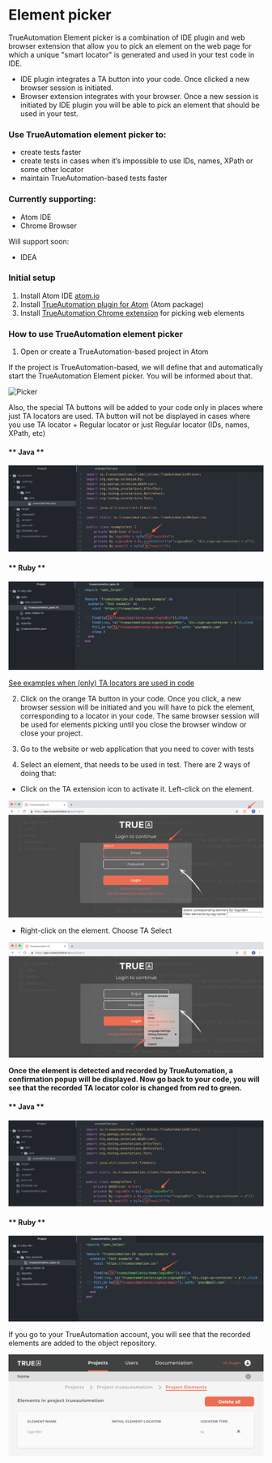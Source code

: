 # Element picker

TrueAutomation Element picker is a combination of IDE plugin and web browser extension that allow you to pick an element on the web page for which a unique "smart locator" is generated and used in your test code in IDE.
- IDE plugin integrates a TA button into your code. Once clicked a new browser session is initiated.
- Browser extension integrates with your browser. Once a new session is initiated by IDE plugin you will be able to pick an element that should be used in your test.

### Use TrueAutomation element picker to:
- create tests faster
- create tests in cases when it’s impossible to use IDs, names, XPath or some other locator
- maintain TrueAutomation-based tests faster

### Currently supporting:
- Atom IDE
- Chrome Browser

Will support soon:
- IDEA

### Initial setup
1. Install Atom IDE [atom.io](https://atom.io)
2. Install [TrueAutomation plugin for Atom](https://atom.io/packages/trueautomation-element-picker) (Atom package)
3. Install [TrueAutomation Chrome extension](https://chrome.google.com/webstore/detail/trueautomationio-element/khpnbhifngechnmadjdgddjjaiioncoh) for picking web elements

### How to use TrueAutomation element picker
1. Open or create a TrueAutomation-based project in Atom

If the project is TrueAutomation-based, we will define that and automatically start the TrueAutomation Element picker. You will be informed about that.

![Picker](../_gif/picker-starting-notice.gif 'Picker starting notice')

Also, the special TA buttons will be added to your code only in places where just TA locators are used. TA button will not be displayed in cases where you use TA locator + Regular locator or just Regular locator (IDs, names, XPath, etc)

<!-- tabs:start -->
#### ** Java **

![Picker](../_images/taButton.png 'TA Button')
#### ** Ruby **

![Picker](../_images/taButton-ruby.png 'TA Button')
<!-- tabs:end -->

[See examples when (only) TA locators are used in code](https://trueautomation.io/docs/#/getting-started/ta-locators?id=capybara-example)

2. Click on the orange TA button in your code. Once you click, a new browser session will be initiated and you will have to pick the element, corresponding to a locator in your code.
    The same browser session will be used for elements picking until you close the browser window or close your project.

3. Go to the website or web application that you need to cover with tests
4. Select an element, that needs to be used in test. There are 2 ways of doing that:


- Click on the TA extension icon to activate it. Left-click on the element.

![Picker](../_images/elementSelection1.png 'Element Selection')

- Right-click on the element. Choose TA Select
 
![Picker](../_images/elementSelection2.png 'Element Selection')

**Once the element is detected and recorded by TrueAutomation, a confirmation popup will be displayed. Now go back to your code, you will see that the recorded TA locator color is changed from red to green.**

<!-- tabs:start -->
#### ** Java **
![Picker](../_images/taLocatorColor.png 'TA locator')
#### ** Ruby **
![Picker](../_images/taLocatorColor-ruby.png 'TA locator')
<!-- tabs:end -->

If you go to your TrueAutomation account, you will see that the recorded elements are added to the object repository.

![Picker](../_images/elementInCld.png 'Element In Cloud')
